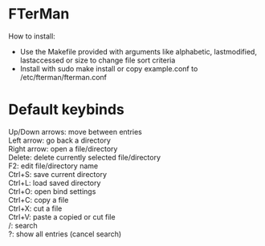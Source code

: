 # FTerMan
How to install:
- Use the Makefile provided with arguments like alphabetic, lastmodified, lastaccessed or size to change file sort criteria
- Install with sudo make install or copy example.conf to /etc/fterman/fterman.conf
# Default keybinds
Up/Down arrows: move between entries\
Left arrow: go back a directory\
Right arrow: open a file/directory\
Delete: delete currently selected file/directory\
F2: edit file/directory name\
Ctrl+S: save current directory\
Ctrl+L: load saved directory\
Ctrl+O: open bind settings\
Ctrl+C: copy a file\
Ctrl+X: cut a file\
Ctrl+V: paste a copied or cut file\
/: search\
?: show all entries (cancel search)

